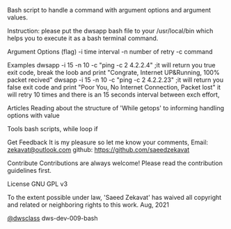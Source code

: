 Bash script to handle a command with argument options and argument values.

Instruction:
please put the dwsapp bash file to your /usr/local/bin which helps you to execute it as a bash terminal command.

Argument Options (flag)
-i  time interval
-n  number of retry
-c  command

Examples
dwsapp -i 15 -n 10 -c "ping -c 2 4.2.2.4"    ;it will return you true exit code, break the loob and print  "Congrate, Internet UP&Running, 100% packet recived"
dwsapp -i 15 -n 10 -c "ping -c 2 4.2.2.23"    ;it will return you false exit code and print "Poor You, No Internet Connection, Packet lost" it will retry 10 times and there is an 15 seconds interval between exch effort,


Articles
Reading about the structure of 'While getops' to informing handling options with value

Tools
bash scripts,
while loop
if 


Get Feedback
It is my pleasure so let me know your comments,
Email: zekavat@outlook.com
github: https://github.com/saeedzekavat

Contribute
Contributions are always welcome! Please read the contribution guidelines first.

License
GNU GPL v3

To the extent possible under law, 'Saeed Zekavat' has waived all copyright and related or neighboring rights to this work.
Aug, 2021

[@dwsclass](https://github.com/dwsclass) dws-dev-009-bash